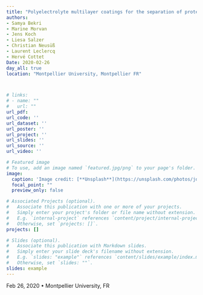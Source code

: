 ```yaml
---
title: "Polyelectrolyte multilayer coatings for the separation of proteins and monoclonal antibodies by capillary electrophoresis"
authors:
- Samya Bekri
- Marine Morvan
- Jens Koch
- Liesa Salzer
- Christian Neusüß
- Laurent Leclercq
- Hervé Cottet
Date: 2020-02-26
day_all: true
location: "Montpellier University, Montpellier FR"



# links:
# - name: ""
#   url: ""
url_pdf: 
url_code: ''
url_dataset: ''
url_poster: ''
url_project: ''
url_slides: ''
url_source: ''
url_video: ''

# Featured image
# To use, add an image named `featured.jpg/png` to your page's folder. 
image:
  caption: 'Image credit: [**Unsplash**](https://unsplash.com/photos/jdD8gXaTZsc)'
  focal_point: ""
  preview_only: false

# Associated Projects (optional).
#   Associate this publication with one or more of your projects.
#   Simply enter your project's folder or file name without extension.
#   E.g. `internal-project` references `content/project/internal-project/index.md`.
#   Otherwise, set `projects: []`.
projects: []

# Slides (optional).
#   Associate this publication with Markdown slides.
#   Simply enter your slide deck's filename without extension.
#   E.g. `slides: "example"` references `content/slides/example/index.md`.
#   Otherwise, set `slides: ""`.
slides: example
---
```

Feb 26, 2020 • Montpellier University, FR
